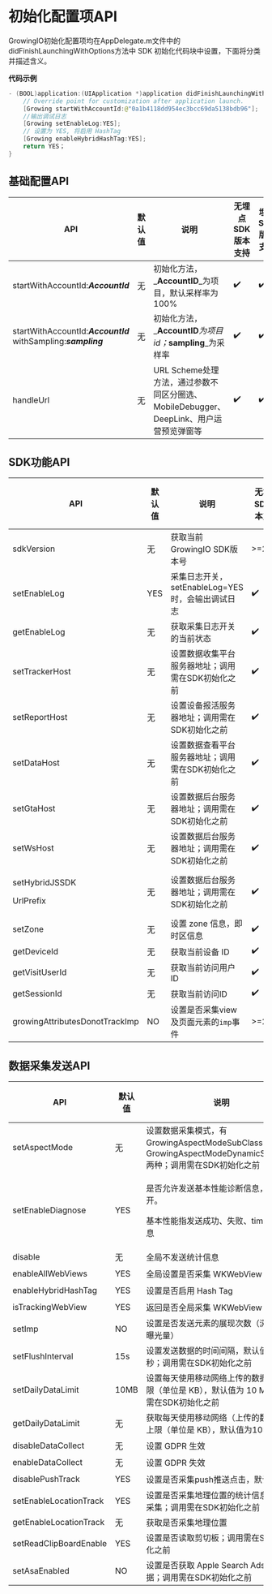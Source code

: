 # 初始化配置项API

GrowingIO初始化配置项均在AppDelegate.m文件中的didFinishLaunchingWithOptions方法中 SDK 初始化代码块中设置，下面将分类并描述含义。

**代码示例**

```swift
- (BOOL)application:(UIApplication *)application didFinishLaunchingWithOptions:(NSDictionary *)launchOptions {
    // Override point for customization after application launch.
    [Growing startWithAccountId:@"0a1b4118dd954ec3bcc69da5138bdb96"];
    //输出调试日志
    [Growing setEnableLog:YES];
    // 设置为 YES, 将启用 HashTag
    [Growing enableHybridHashTag:YES];
    return YES；
}
```

## 基础配置API

| API                                                            | 默认值 | 说明                                                          | 无埋点SDK版本支持 | 埋点SDK版本支持 |
| -------------------------------------------------------------- | --- | ----------------------------------------------------------- | ---------- | --------- |
| startWithAccountId:_**AccountId**_                             | 无   | 初始化方法，_**AccountID**_为项目，默认采样率为100%                         | ✔️         | ✔️        |
| startWithAccountId:_**AccountId**_ withSampling:_**sampling**_ | 无   | 初始化方法，_**AccountID**_为项目id；_**sampling**_为采样率               | ✔️         | ✔️        |
| handleUrl                                                      | 无   | URL Scheme处理方法，通过参数不同区分圈选、MobileDebugger、DeepLink、用户运营预览弹窗等 | ✔️         | ✔️        |

## SDK功能API

| API                                   | 默认值 | 说明                               | 无埋点SDK版本支持 | 埋点SDK版本支持 |
| ------------------------------------- | --- | -------------------------------- | ---------- | --------- |
| sdkVersion                            | 无   | 获取当前GrowingIO SDK版本号             | >=2.0.0    | -         |
| setEnableLog                          | YES | 采集日志开关，setEnableLog=YES时，会输出调试日志 | ✔️         | ✔️        |
| getEnableLog                          | 无   | 获取采集日志开关的当前状态                    | ✔️         | ✔️        |
| setTrackerHost                        | 无   | 设置数据收集平台服务器地址；调用需在SDK初始化之前       | ✔️         | ✔️        |
| setReportHost                         | 无   | 设置设备报活服务器地址；调用需在SDK初始化之前         | ✔️         | ✔️        |
| setDataHost                           | 无   | 设置数据查看平台服务器地址；调用需在SDK初始化之前       | ✔️         | ✔️        |
| setGtaHost                            | 无   | 设置数据后台服务器地址；调用需在SDK初始化之前         | ✔️         | ✔️        |
| setWsHost                             | 无   | 设置数据后台服务器地址；调用需在SDK初始化之前         | ✔️         | ✔️        |
| <p>setHybridJSSDK</p><p>UrlPrefix</p> | 无   | 设置数据后台服务器地址；调用需在SDK初始化之前         | ✔️         | -         |
| setZone                               | 无   | 设置 zone 信息，即时区信息                 | ✔️         | ✔️        |
| getDeviceId                           | 无   | 获取当前设备 ID                        | ✔️         | ✔️        |
| getVisitUserId                        | 无   | 获取当前访问用户ID                       | ✔️         | ✔️        |
| getSessionId                          | 无   | 获取当前访问ID                         | ✔️         | ✔️        |
| growingAttributesDonotTrackImp        | NO  | 设置是否采集view及页面元素的`imp`事件          | >=2.6.7    | -         |

## 数据采集发送API

| API                    | 默认值  | 说明                                                                                       | 无埋点SDK版本支持 | 埋点SDK版本支持 |
| ---------------------- | ---- | ---------------------------------------------------------------------------------------- | ---------- | --------- |
| setAspectMode          | 无    | 设置数据采集模式，有 GrowingAspectModeSubClass 和 GrowingAspectModeDynamicSwizzling 两种；调用需在SDK初始化之前 | ✔️         | ✔️        |
| setEnableDiagnose      | YES  | <p>是否允许发送基本性能诊断信息，默认为开。</p><p>基本性能指发送成功、失败、timeout等信息</p>                                | ✔️         | ✔️        |
| disable                | 无    | 全局不发送统计信息                                                                                | ✔️         | ✔️        |
| enableAllWebViews      | YES  | 全局设置是否采集 WKWebView 信息                                                                    | ✔️         | -         |
| enableHybridHashTag    | YES  | 设置是否启用 Hash Tag                                                                          | ✔️         | -         |
| isTrackingWebView      | YES  | 返回是否全局采集 WKWebView 信息                                                                    | ✔️         | -         |
| setImp                 | NO   | 设置是否发送元素的展现次数（浏览量、曝光量）                                                                   | ✔️         | -         |
| setFlushInterval       | 15s  | 设置发送数据的时间间隔，默认值为15秒；调用需在SDK初始化之前                                                         | ✔️         | ✔️        |
| setDailyDataLimit      | 10MB | 设置每天使用移动网络上传的数据量的上限（单位是 KB），默认值为 10 MB；调用需在SDK初始化之前                                      | ✔️         | ✔️        |
| getDailyDataLimit      | 无    | 获取每天使用移动网络（上传的数据量的上限（单位是 KB），默认值为10 MB                                                   | ✔️         | ✔️        |
| disableDataCollect     | 无    | 设置 GDPR 生效                                                                               | ✔️         | ✔️        |
| enableDataCollect      | 无    | 设置 GDPR 失效                                                                               | ✔️         | ✔️        |
| disablePushTrack       | YES  | 设置是否采集push推送点击，默认不采集                                                                     | ✔️         | ✔️        |
| setEnableLocationTrack | YES  | 设置是否采集地理位置的统计信息，默认采集；调用需在SDK初始化之前                                                        | >=2.8.6    | >=2.8.6   |
| getEnableLocationTrack | 无    | 获取是否采集地理位置                                                                               | >=2.8.6    | >=2.8.6   |
| setReadClipBoardEnable | YES  | 设置是否读取剪切板；调用需在SDK初始化之前                                                                   | >=2.9.8    | >=2.9.8   |
| setAsaEnabled          | NO   | 设置是否获取 Apple Search Ads 归因数据；调用需在SDK初始化之前                                                | >=2.9.9    | >=2.9.9   |

